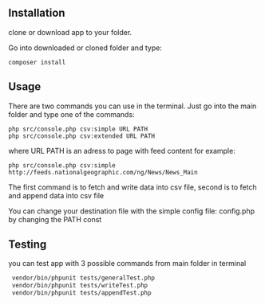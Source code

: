 
Installation
------------

clone or download app to your folder.

Go into downloaded or cloned folder and type: 
```
composer install
```

Usage
-----
There are two commands you can use in the terminal. Just go into the main folder and type one of the commands:

```
php src/console.php csv:simple URL PATH
php src/console.php csv:extended URL PATH
```
where URL PATH is an adress to page with feed content for example:
 ```
 php src/console.php csv:simple http://feeds.nationalgeographic.com/ng/News/News_Main
 ```
The first command is to fetch and write data into csv file, second is to fetch and append data into csv file

You can change your destination file with the simple config file: config.php by changing the PATH const






Testing
-------
you can test app with 3 possible commands from main folder in terminal

``` bash
 vendor/bin/phpunit tests/generalTest.php
 vendor/bin/phpunit tests/writeTest.php
 vendor/bin/phpunit tests/appendTest.php
```
